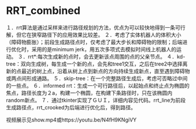 # RRT_combined
１．rrt算法是通过采样来进行路径规划的方法，优点为可以较快地得到一条可行解，但它在狭窄路径下的应用效果比较差。
２．考虑了实体机器人的体积大小（障碍物膨胀）；前段生成路径点时，仅考虑了最大步长和障碍物的限制；后端进行优化时，采用的是minimum jerk，用五次多项式去模拟时间线上机器人的运动。
３．rrt*:每次生成新的点时，会去更新该点周围的点的父亲节点。
４．kd-tree：双向生成树，每生成一个新的点，会先和tree1交互，之后在tree2中选择离新的点最近的树上点，沿着从树上点到新点的方向持续生成新点，直至遇到障碍物或两点间形成通路。
５．skip-tree：在一个完整路径生成后，考虑可否略过中间的一些点。
６．informed rrt：生成一个可行路径后，以起始点和终止点为椭圆的焦点，路径长度为２a，构建一个椭圆，在构建下条路径时，只在该椭圆内random新点。
７．通过tkinter实现了ＧＵＩ，详细内容见代码。rrt_line为前段生成路径点，rrt_crooked为后端进行优化后，得到路径。

视频展示见show.mp4或https://youtu.be/N4fH9KNgiVY
